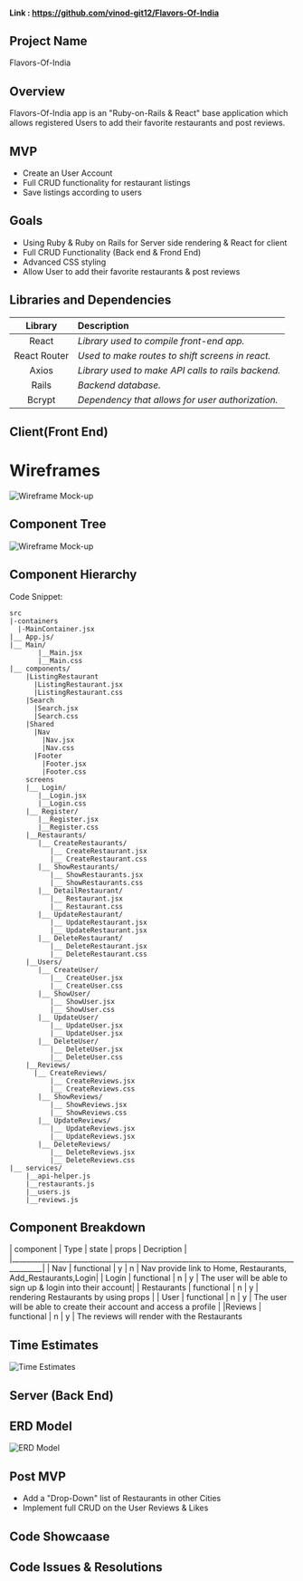 #### Link : https://github.com/vinod-git12/Flavors-Of-India

## Project Name

Flavors-Of-India

## Overview

Flavors-Of-India app is an "Ruby-on-Rails & React" base application which allows registered Users to add their favorite restaurants and post reviews.

## MVP

- Create an User Account
- Full CRUD functionality for restaurant listings
- Save listings according to users

## Goals

- Using Ruby & Ruby on Rails for Server side rendering & React for client
- Full CRUD Functionality (Back end & Frond End)
- Advanced CSS styling
- Allow User to add their favorite restaurants & post reviews

## Libraries and Dependencies

|   Library    | Description                                        |
| :----------: | :------------------------------------------------- |
|    React     | _Library used to compile front-end app._           |
| React Router | _Used to make routes to shift screens in react._   |
|    Axios     | _Library used to make API calls to rails backend._ |
|    Rails     | _Backend database._                                |
|    Bcrypt    | _Dependency that allows for user authorization._   |

## Client(Front End)

# Wireframes

![Wireframe Mock-up](https://i.imgur.com/4GIg7tL.jpg)

## Component Tree

![Wireframe Mock-up](https://i.imgur.com/w4Z1R59.jpg)

## Component Hierarchy

Code Snippet:

```
src
|-containers
  |-MainContainer.jsx
|__ App.js/
|__ Main/
       |__Main.jsx
       |__Main.css
|__ components/
    |ListingRestaurant
      |ListingRestaurant.jsx
      |ListingRestaurant.css
    |Search
      |Search.jsx
      |Search.css
    |Shared
      |Nav
        |Nav.jsx
        |Nav.css
      |Footer
        |Footer.jsx
        |Footer.css
    screens
    |__ Login/
       |__Login.jsx
       |__Login.css
    |__ Register/
       |__Register.jsx
       |__Register.css
    |__Restaurants/
       |__ CreateRestaurants/
          |__ CreateRestaurant.jsx
          |__ CreateRestaurant.css
       |__ ShowRestaurants/
          |__ ShowRestaurants.jsx
          |__ ShowRestaurants.css
       |__ DetailRestaurant/
          |__ Restaurant.jsx
          |__ Restaurant.css
       |__ UpdateRestaurant/
          |__ UpdateRestaurant.jsx
          |__ UpdateRestaurant.jsx
       |__ DeleteRestaurant/
          |__ DeleteRestaurant.jsx
          |__ DeleteRestaurant.css
    |__Users/
       |__ CreateUser/
          |__ CreateUser.jsx
          |__ CreateUser.css
       |__ ShowUser/
          |__ ShowUser.jsx
          |__ ShowUser.css
       |__ UpdateUser/
          |__ UpdateUser.jsx
          |__ UpdateUser.jsx
       |__ DeleteUser/
          |__ DeleteUser.jsx
          |__ DeleteUser.css
    |__Reviews/
      |__ CreateReviews/
          |__ CreateReviews.jsx
          |__ CreateReviews.css
       |__ ShowReviews/
          |__ ShowReviews.jsx
          |__ ShowReviews.css
       |__ UpdateReviews/
          |__ UpdateReviews.jsx
          |__ UpdateReviews.jsx
       |__ DeleteReviews/
          |__ DeleteReviews.jsx
          |__ DeleteReviews.css
|__ services/
    |__api-helper.js
    |__restaurants.js
    |__users.js
    |__reviews.js
```

## Component Breakdown

| component  |      Type  | state | props |                   Decription |
|_______________________________________________________________________________________|
| Nav | functional | y | n | Nav provide link to Home, Restaurants, Add_Restaurants,Login|
| Login | functional | n | y | The user will be able to sign up & login into their account|
| Restaurants | functional | n | y | rendering Restaurants by using props |
| User | functional | n | y | The user will be able to create their account and access a profile |
|Reviews | functional | n | y | The reviews will render with the Restaurants

## Time Estimates

![Time Estimates](https://i.imgur.com/EiQitiH.jpg)

## Server (Back End)

## ERD Model

![ERD Model](https://i.imgur.com/PAiuCmE.jpg)

## Post MVP

- Add a "Drop-Down" list of Restaurants in other Cities
- Implement full CRUD on the User Reviews & Likes

## Code Showcaase

## Code Issues & Resolutions
